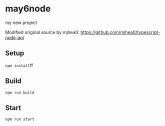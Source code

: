 # may6node

my new project

Modified original source by mjhea0: https://github.com/mjhea0/typescript-node-api

## Setup














`npm install`ff












## Build







`npm run build`





## Start

`npm run start`


